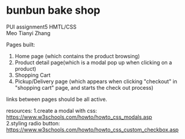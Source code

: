 # bunbun bake shop
PUI assignment5 HMTL/CSS   
Meo Tianyi Zhang

Pages built: 
1. Home page (which contains the product browsing)
2. Product detail page(which is a modal pop up when clicking on a product)
3. Shopping Cart
4. Pickup/Delivery page (which appears when clicking "checkout" in "shopping cart" page, and starts the check out process)

links between pages should be all active.

resources:
1.create a modal with css: https://www.w3schools.com/howto/howto_css_modals.asp   
2.styling radio button: https://www.w3schools.com/howto/howto_css_custom_checkbox.asp
